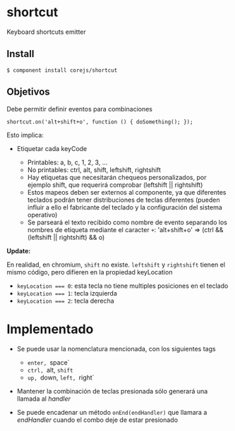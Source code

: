 # shortcut

Keyboard shortcuts emitter

## Install

    $ component install corejs/shortcut

## Objetivos

Debe permitir definir eventos para combinaciones

    shortcut.on('alt+shift+o', function () { doSomething(); });

Esto implica:

*   Etiquetar cada keyCode

    *   Printables: a, b, c, 1, 2, 3, ...
    *   No printables: ctrl, alt, shift, leftshift, rightshift
    *   Hay etiquetas que necesitarán chequeos personalizados, por ejemplo
        shift, que requerirá comprobar (leftshift || rightshift)
    *   Estos mapeos deben ser externos al componente, ya que diferentes
        teclados podrán tener distribuciones de teclas diferentes (pueden 
        influir a ello el fabricante del teclado y la configuración del sistema
        operativo)
    *   Se parseará el texto recibido como nombre de evento separando los
        nombres de etiqueta mediante el caracter `+`:
        'alt+shift+o' => (ctrl && (leftshift || rightshift) && o)

**Update:**

En realidad, en chromium, `shift` no existe. `leftshift` y `rightshift` tienen
el mismo código, pero difieren en la propiedad keyLocation

*   `keyLocation === 0`: esta tecla no tiene multiples posiciones en el teclado
*   `keyLocation === 1`: tecla izquierda
*   `keyLocation === 2`: tecla derecha

# Implementado

*   Se puede usar la nomenclatura mencionada, con los siguientes tags

    *   `enter, `space`
    *   `ctrl, `alt, `shift`
    *   `up, `down, `left, `right`

*   Mantener la combinación de teclas presionada sólo generará una llamada al
    _handler_
*   Se puede encadenar un método `onEnd(endHandler)` que llamara a
    _endHandler_ cuando el combo deje de estar presionado

